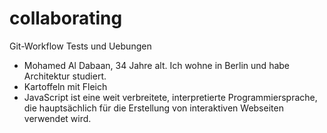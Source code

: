 # collaborating
Git-Workflow Tests und Uebungen

- Mohamed Al Dabaan, 34 Jahre alt. Ich wohne in Berlin und habe Architektur studiert.
- Kartoffeln mit Fleich
- JavaScript ist eine weit verbreitete, interpretierte Programmiersprache, die hauptsächlich für die Erstellung von interaktiven Webseiten verwendet wird.
